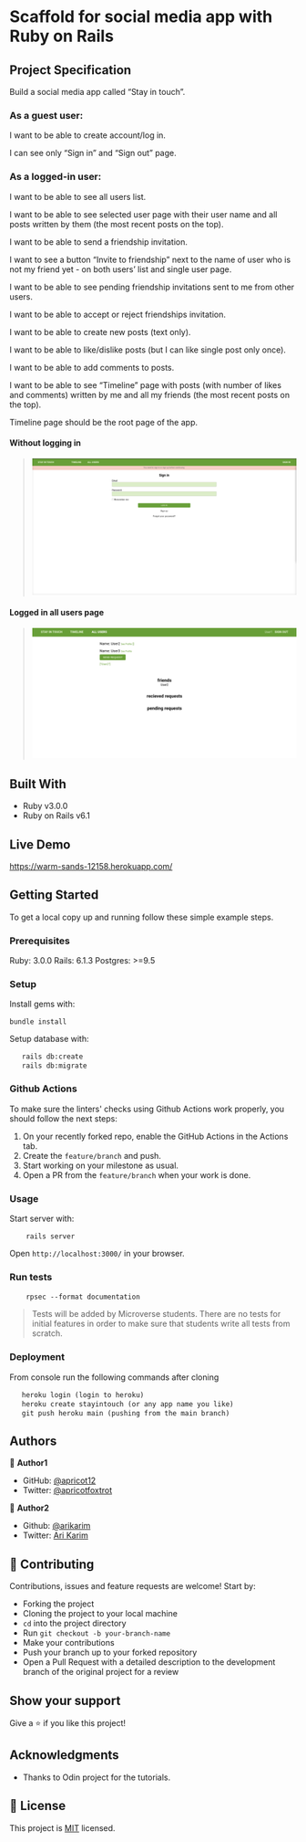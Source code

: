# Scaffold for social media app with Ruby on Rails

## Project Specification

Build a social media app called “Stay in touch”.

### As a guest user:

I want to be able to create account/log in.

I can see only “Sign in” and “Sign out” page.

### As a logged-in user:

I want to be able to see all users list.

I want to be able to see selected user page with their user name and all posts written by them (the most recent posts on the top).

I want to be able to send a friendship invitation.

I want to see a button “Invite to friendship” next to the name of user who is not my friend yet - on both users’ list and single user page.

I want to be able to see pending friendship invitations sent to me from other users.

I want to be able to accept or reject friendships invitation.

I want to be able to create new posts (text only).

I want to be able to like/dislike posts (but I can like single post only once).

I want to be able to add comments to posts.

I want to be able to see “Timeline” page with posts (with number of likes and comments) written by me and all my friends (the most recent posts on the top).

Timeline page should be the root page of the app.

#### Without logging in

> ![screenshot](./screenshots/screenshot-login-page.png)

#### Logged in all users page

> ![screenshot](./screenshots/index-page.png)

## Built With

- Ruby v3.0.0
- Ruby on Rails v6.1

## Live Demo
 https://warm-sands-12158.herokuapp.com/

## Getting Started

To get a local copy up and running follow these simple example steps.

### Prerequisites

Ruby: 3.0.0
Rails: 6.1.3
Postgres: >=9.5

### Setup

Install gems with:

```
bundle install
```

Setup database with:

```
   rails db:create
   rails db:migrate
```

### Github Actions

To make sure the linters' checks using Github Actions work properly, you should follow the next steps:

1. On your recently forked repo, enable the GitHub Actions in the Actions tab.
2. Create the `feature/branch` and push.
3. Start working on your milestone as usual.
4. Open a PR from the `feature/branch` when your work is done.

### Usage

Start server with:

```
    rails server
```

Open `http://localhost:3000/` in your browser.

### Run tests

```
    rpsec --format documentation
```

> Tests will be added by Microverse students. There are no tests for initial features in order to make sure that students write all tests from scratch.

### Deployment

From console run the following commands after cloning

```
   heroku login (login to heroku)
   heroku create stayintouch (or any app name you like)
   git push heroku main (pushing from the main branch)

```

## Authors

👤 **Author1**

- GitHub: [@apricot12](https://github.com/apricot12)
- Twitter: [@apricotfoxtrot](https://www.twitter.com/apricotfoxtrot)

👤 **Author2**

- Github: [@arikarim](https://github.com/arikarim)
- Twitter: [Ari Karim](https://twitter.com/AriKari86036498)

## 🤝 Contributing

Contributions, issues and feature requests are welcome! Start by:

- Forking the project
- Cloning the project to your local machine
- `cd` into the project directory
- Run `git checkout -b your-branch-name`
- Make your contributions
- Push your branch up to your forked repository
- Open a Pull Request with a detailed description to the development branch of the original project for a review

## Show your support

Give a ⭐️ if you like this project!

## Acknowledgments

- Thanks to Odin project for the tutorials.

## 📝 License

This project is [MIT](LICENSE) licensed.